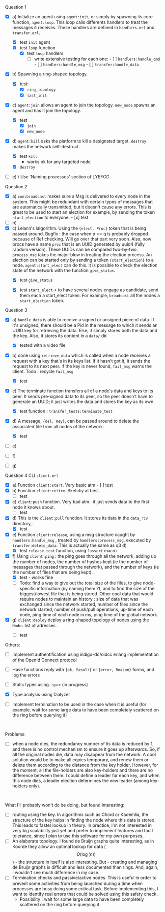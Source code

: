 Question 1

- [x] a) Initialize an agent using `agent:init`, or simply by spawning its core function, `agent:loop`. This loop calls differents handlers to treat the messages it receives. These handlers are defined in `handlers.erl` and `transfer.erl`.
    - [x] test `init` agent
    - [x] test `loop` function
        - [x] test `loop` handlers
            - [ ] write extensive testing for each one: 
                  - [ ] `handlers:handle_cmd`
                  - [ ] `handlers:handle_msg` 
                  - [ ] `transfer:handle_data` 
- [x] b) Spawning a ring-shaped topology.
  - [x] test:
      - [x] `ring_topology` 
      - [x] `last_init` 
- [x] c) `agent:join` allows an agent to join the topology. `new_node` spawns an agent and has it join the topology.
  - [x] test
    - [x] `join` 
    - [x] `new_node` 
- [x] d) `agent:kill` asks the platform to kill a designated target. `destroy` makes the network self-destruct.
  - [x] test `kill`
    - works ok for any targeted node
  - [x] `destroy`
- [ ] e) / Use 'Naming processes' section of LYEFGG




Question 2

- [x] a) `com:broadcast` makes sure a Msg is delivered to every node in the system. This might be redundant with certain types of messages that are automatically transmitted, but it doesn't cause any errors. This is great to be used to start an election for example, by sending the token `start_election` to everyone.
      - [x] test
- [ ] b)
- [x] c) Lelann's lalgorithm. Using the `{elect, Proc}` token that is being passed around. Bugfix : the case when p == q is probably dropped because of Ref checking. Will go over that part very soon. Also, now procs have a name `proc` that is an UUID generated by uuid4 (fully random version). These UUIDs can be compared two-by-two. `process_msg` takes the major blow in treating the election process. An election can be started only by sending a token `{start_election}` to a node. `agent:start_elect` can do this. 
  It is possible to check the election state of the network with the function `give_status`.
  - [x] test `give_status`
  - [x] test `start_elect`-> to have several nodes engage as candidate, send them each a start_elect token. For example, `broadcast` all the nodes a `start_election` token.




Question 3

- [x] a) `handle_data` is able to receive a signed or unsigned piece of data. If it's unsigned, there should be a Pid in the message to which it sends an UUID key for retrieving the data. Else, it simply stores both the data and the key. Also, it stores its content in a `data/` dir.
    - [x] tested with a video file
- [x] b) done using `retrieve_data` which is called when a node receives a request with a key that's in its keys list. If it hasn't got it, it sends the request to its next peer. If the key is never found, `fail_msg` warns the client. Todo : recycle `fail_msg`
  - [x] test
- [x] c) The terminate function transfers all of a node's data and keys to its peer. It sends pre-signed data to its peer, so the peer doesn't have to generate an UUID; it just writes the data and stores the key as its own.
  - [x] test function : `transfer_tests:terminate_test`
- [x] d) A message, `{del, Key}`, can be passed around to delete the associated file from all nodes of the network.
  - [x] test
- [ ] e)
- [ ] f)
- [ ] g)



Question 4 CLI `client.erl`

- [x] a) Function `client:start`. Very basic atm
      - [ ] test
- [x] b) Function `client:retire`. Sketchy at best.
  - [ ] test
- [x] c) `client:push` function. Very bad atm : it just sends data to the first node it knows about.
  - [ ] test
- [x] d) This is the `client:pull` function. It stores its data in the `data_rcv` directory,.
  - [x] test
- [x] e) Function `client:release`, using a msg structure caught by `handlers:handle_msg` , treated by `handlers:process_msg`, executed by `transfer:delete_data`. This is actually the same as q3 d)
  - [x] test `release_test` function, using `?assert` macro 
- [x] f) Using `client:ping` : the ping goes through all the network, adding up the number of nodes, the number of hashes kept (ie the number of messages that passed through the network), and the number of keys (ie the number of files that are being kept).
  - [x] test - works fine
  - [ ] Todo: find a way to give out the total size of the files, to give node-specific information (by naming them ?), and to find the size of the biggest/lowest file that is being stored. Other cool data that would require nodes to maintain an history : size of data that was exchanged since the network started, number of files since the network started, number of push/pull operations, up-time of each node, ping time of each node in ms, ping time of the global network.
- [x] g) `client:deploy` deploy a ring-shaped topology of nodes using the `Nodes` list of adresses.
  - [ ] test




Others:

- [ ] Implement authentification using indigo-dc/oidcc erlang implementation of the OpenId Connect protocol

- [ ] Have functions reply with `{ok, Result}` or `{error, Reason}` forms, and log the errors

- [ ] Static types using `-spec` (in progress)

- [x] Type analysis using Dialyzer

- [ ] Implement termination to be used in the case when it is useful (for example, wait for some large data to have been completely scattered on the ring before querying it)

  ​



Problems:

- [ ] when a node dies, the redundancy number of its data is reduced by 1, and there is no control mechanism to ensure it goes up afterwards. So, if all the original nodes die, data may disappear from the network. A cool solution would be to make all copies temporary, and renew them or delete them according to the distance from the key holder. However, for the moment, all the file-holders are also key-holders and there are no difference between them. I could define a leader for each key, and when this node dies, a leader election determines the new leader (among key-holders only).

  ​



What I'll probably won't do be doing, but found interesting:

- [ ] routing using the key. In algorithms such as Chord or Kademlia, the structure of the key helps in finding the node where this data is stored. This leads to faster lookup in theory.
    In practice, I'm not interested in very big scalability just yet and prefer to implement features and fault tolerance, since I plan to use this software for my own purposes.
- [ ] An elaborate topology. I found de Bruijn graphs quite interesting, as in Koorde they allow an optimal lookup for data ($$O(\log(n))$$) - the structure in itself is also interesting. But - creating and managing de Bruijn graphs is difficult and less documented than rings. And, again, I wouldn't see much difference in my case.
- [ ] Termination checks and passive/active nodes. This is useful in order to prevent some activities from being launched during a time when processes are busy doing some critical task. Before implementing this, I want to identify real errors that could be solved using this safety check.
  - Possibility : wait for some large data to have been completely scattered on the ring before querying it